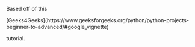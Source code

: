<p>Based off of this</p>
[Geeks4Geeks](https://www.geeksforgeeks.org/python/python-projects-beginner-to-advanced/#google_vignette)
<p>tutorial.</p>

